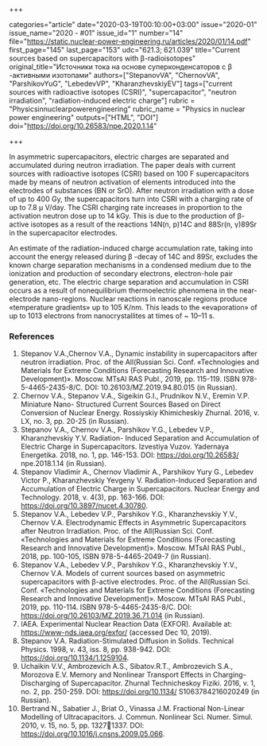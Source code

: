 +++

categories="article"
date="2020-03-19T00:10:00+03:00"
issue="2020-01"
issue_name="2020 - #01"
issue_id="1"
number="14"
file="https://static.nuclear-power-engineering.ru/articles/2020/01/14.pdf"
first_page="145"
last_page="153"
udc="621.3; 621.039"
title="Current sources based on supercapacitors with β-radioisotopes"
original_title="Источники тока на основе суперконденсаторов с β -активными изотопами"
authors=["StepanovVA", "ChernovVA", "ParshikovYuG", "LebedevVP", "KharanzhevskiyEV"]
tags=["current sources with radioactive isotopes (CSRI)", "supercapacitor", "neutron irradiation", "radiation-induced electric charge"]
rubric = "Physicsinnuclearpowerengineering"
rubric_name = "Physics in nuclear power engineering"
outputs=["HTML", "DOI"]
doi="https://doi.org/10.26583/npe.2020.1.14"

+++

In asymmetric supercapacitors, electric charges are separated and accumulated during neutron irradiation. The paper deals with current sources with radioactive isotopes (CSRI) based on 100 F supercapacitors made by means of neutron activation of elements introduced into the electrodes of substances (BN or SrO). After neutron irradiation with a dose of up to 400 Gy, the supercapacitors turn into CSRI with a charging rate of up to 7.8 μ V/day. The CSRI charging rate increases in proportion to the activation neutron dose up to 14 kGy. This is due to the production of β-active isotopes as a result of the reactions 14N(n, p)14C and 88Sr(n, γ)89Sr in the supercapacitor electrodes. 

An estimate of the radiation-induced charge accumulation rate, taking into account the energy released during β -decay of 14C and 89Sr, excludes the known charge separation mechanisms in a condensed medium due to the ionization and production of secondary electrons, electron-hole pair generation, etc. The electric charge separation and accumulation in CSRI occurs as a result of nonequilibrium thermoelectric phenomena in the near-electrode nano-regions. Nuclear reactions in nanoscale regions produce «temperature gradients» up to 105 K/nm. This leads to the «evaporation» of up to 1013 electrons from nanocrystallites at times of ~ 10–11 s.

### References

1. Stepanov V.A.,Chernov V.A., Dynamic instability in supercapacitors after neutron irradiation. Proc. of the All(Russian Sci. Conf. «Technologies and Materials for Extreme Conditions (Forecasting Research and Innovative Development)». Moscow. MTsAI RAS Publ., 2019, pp. 115-119. ISBN 978-5-4465-2435-8/С. DOI: 10.26103/MZ.2019.94.80.015 (in Russian). 
2. Chernov V.A., Stepanov V.A., Sigeikin G.I., Prudnikov N.V., Eremin V.P. Miniature Nano- Structured Current Sources Based on Direct Conversion of Nuclear Energy. Rossiyskiy Khimicheskiy Zhurnal. 2016, v. LX, no. 3, pp. 20-25 (in Russian).
3. Stepanov V.A., Chernov V.A., Parshikov Y.G., Lebedev V.P., Kharanzhevskiy Y.V. Radiation- Induced Separation and Accumulation of Electric Charge in Supercapacitors. Izvestiya Vuzov. Yadernaya Energetika. 2018, no. 1, pp. 146-153. DOI: https://doi.org/10.26583/ npe.2018.1.14 (in Russian). 
4. Stepanov Vladimir A., Chernov Vladimir A., Parshikov Yury G., Lebedev Victor P., Kharanzhevskiy Yevgeny V. Radiation-Induced Separation and Accumulation of Electric Charge in Supercapacitors. Nuclear Energy and Technology. 2018, v. 4(3), pp. 163-166. DOI: https://doi.org/10.3897/nucet.4.30780. 
5. Stepanov V.A., Lebedev V.P., Parshikov Y.G., Kharanzhevskiy Y.V., Chernov V.A. Electrodynamic Effects in Asymmetric Supercapacitors after Neutron Irradiation. Proc. of the All(Russian Sci. Conf. «Technologies and Materials for Extreme Conditions (Forecasting Research and Innovative Development)». Moscow. MTsAI RAS Publ., 2018, pp. 100-105, ISBN 978-5-4465-2049-7 (in Russian). 
6. Stepanov V.A., Lebedev V.P., Parshikov Y.G., Kharanzhevskiy Y.V., Chernov V.A. Models of current sources based on asymmetric supercapacitors with  β-active electrodes. Proc. of the All(Russian Sci. Conf. «Technologies and Materials for Extreme Conditions (Forecasting Research and Innovative Development)». Moscow. MTsAI RAS Publ., 2019, pp. 110-114. ISBN 978-5-4465-2435-8/С. DOI: https://doi.org/10.26103/MZ.2019.36.71.014 (in Russian). 
7. IAEA. Experimental Nuclear Reaction Data (EXFOR). Available at: https://www-nds.iaea.org/exfor/ (accessed Dec 10, 2019). 
8. Stepanov V.A. Radiation-Stimulated Diffusion in Solids. Technical Physics. 1998, v. 43, iss. 8, pp. 938-942. DOI:  https://doi.org/10.1134/1.1259104. 
9. Uchaikin V.V., Ambrozevich A.S., Sibatov.R.T., Ambrozevich S.A., Morozova E.V. Memory and Nonlinear Transport Effects in Charging-Discharging of Supercapacitor. Zhurnal Technicheskoy Fiziki. 2016, v. 1, no. 2, pp. 250-259. DOI: https://doi.org/10.1134/ S1063784216020249 (in Russian). 
10. Bertrand N., Sabatier J., Briat O., Vinassa J.M. Fractional Non-Linear Modelling of Ultracapacitors. J. Commun. Nonlinear Sci. Numer. Simul. 2010, v. 15, no. 5, pp. 13271337. DOI: https://doi.org/10.1016/j.cnsns.2009.05.066. 